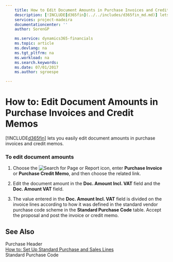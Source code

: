 ```yaml
---
    title: How to Edit Document Amounts in Purchase Invoices and Credit Memos | Microsoft Docs
    description: [!INCLUDE[d365fin](../../includes/d365fin_md.md)] lets you easily edit document amounts in purchase invoices and credit memos.
    services: project-madeira
    documentationcenter: ''
    author: SorenGP

    ms.service: dynamics365-financials
    ms.topic: article
    ms.devlang: na
    ms.tgt_pltfrm: na
    ms.workload: na
    ms.search.keywords:
    ms.date: 07/01/2017
    ms.author: sgroespe

---
```

# How to: Edit Document Amounts in Purchase Invoices and Credit Memos
[!INCLUDE[d365fin](../../includes/d365fin_md.md)] lets you easily edit document amounts in purchase invoices and credit memos.  
  
### To edit document amounts  
  
1.  Choose the ![Search for Page or Report](media/ui-search/search_small.png "Search for Page or Report icon") icon, enter **Purchase Invoice** or **Purchase Credit Memo**, and then choose the related link.  
  
2.  Edit the document amount in the **Doc. Amount Incl. VAT** field and the **Doc. Amount VAT** field.  
  
3.  The value entered in the **Doc. Amount Incl. VAT** field is divided on the invoice lines according to how it was defined in the standard vendor purchase code scheme in the **Standard Purchase Code** table. Accept the proposal and post the invoice or credit memo.  
  
## See Also  
 Purchase Header   
 [How to: Set Up Standard Purchase and Sales Lines](how-to-set-up-standard-purchase-and-sales-lines.md)   
 Standard Purchase Code